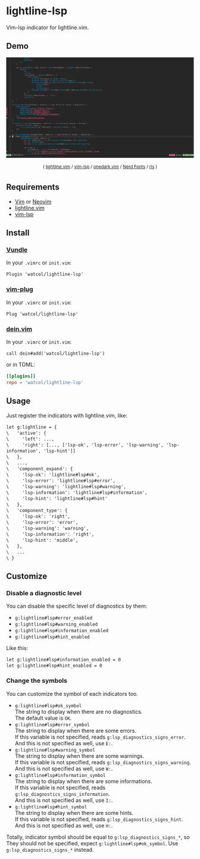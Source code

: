 # lightline-lsp
Vim-lsp indicator for lightline.vim.

## Demo
![Screenshot](screenshot.png)
<p align="center"><sup>(
<a href="https://github.com/itchyny/lightline.vim" target="_blank">lightline.vim</a>
/
<a href="https://github.com/prabirshrestha/vim-lsp" target="_blank">vim-lsp</a>
/
<a href="https://github.com/joshdick/onedark.vim" target="_blank">onedark.vim</a>
/
<a href="https://www.nerdfonts.com/" target="_blank">Nerd Fonts</a>
/
<a href="https://github.com/rust-lang/rls" target="_blank">rls</a>
)</sup></p>

## Requirements
- [Vim](https://github.com/vim/vim) or [Neovim](https://github.com/neovim/neovim)
- [lightline.vim](https://github.com/icthyny/lightline.vim)
- [vim-lsp](https://github.com/prabirshrestha/vim-lsp)

## Install
### [Vundle](https://github.com/VundleVim/Vundle.vim)
In your `.vimrc` or `init.vim`:
```vim
Plugin 'watcol/lightline-lsp'
```

### [vim-plug](https://github.com/junegunn/vim-plug)
In your `.vimrc` or `init.vim`:
```vim
Plug 'watcol/lightline-lsp'
```

### [dein.vim](https://github.com/Shougo/dein.vim)
In your `.vimrc` or `init.vim`:
```vim
call dein#add('watcol/lightline-lsp')
```
or in TOML:
```toml
[[plugins]]
repo = 'watcol/lightline-lsp'
```

## Usage
Just register the indicators with lightline.vim, like:
```vim
let g:lightline = {
\   'active': {
\     'left': ...,
\     'right': [..., ['lsp-ok', 'lsp-error', 'lsp-warning', 'lsp-information', 'lsp-hint']]
\   },
\   ...,
\   'component_expand': {
\     'lsp-ok': 'lightline#lsp#ok',
\     'lsp-error': 'lightline#lsp#error',
\     'lsp-warning': 'lightline#lsp#warning',
\     'lsp-information': 'lightline#lsp#information',
\     'lsp-hint': 'lightline#lsp#hint'
\   },
\   'component_type': {
\     'lsp-ok': 'right',
\     'lsp-error': 'error',
\     'lsp-warning': 'warning',
\     'lsp-information': 'right',
\     'lsp-hint': 'middle',
\   },
\   ...
\ }
```

## Customize
### Disable a diagnostic level
You can disable the specific level of diagnostics by them:
- `g:lightline#lsp#error_enabled`
- `g:lightline#lsp#warning_enabled`
- `g:lightline#lsp#information_enabled`
- `g:lightline#lsp#hint_enabled`

Like this:
```vim
let g:lightline#lsp#information_enabled = 0
let g:lightline#lsp#hint_enabled = 0
```

### Change the symbols
You can customize the symbol of each indicators too.
- `g:lightline#lsp#ok_symbol`  
The string to display when there are no diagnostics.  
The default value is `OK`.
- `g:lightline#lsp#error_symbol`  
The string to display when there are some errors.  
If this variable is not specified, reads `g:lsp_diagnostics_signs_error`.  
And this is not specified as well, use `E:`.
- `g:lightline#lsp#warning_symbol`  
The string to display when there are some warnings.  
If this variable is not specified, reads `g:lsp_diagnostics_signs_warning`.  
And this is not specified as well, use `W:`.
- `g:lightline#lsp#information_symbol`  
The string to display when there are some informations.  
If this variable is not specified, reads `g:lsp_diagnostics_signs_information`.  
And this is not specified as well, use `I:`.
- `g:lightline#lsp#hint_symbol`  
The string to display when there are some hints.  
If this variable is not specified, reads `g:lsp_diagnostics_signs_hint`.  
And this is not specified as well, use `H:`.

Totally, indicator symbol should be equal to `g:lsp_diagnostics_signs_*`,
so They should not be specified, expect `g:lightline#lsp#ok_symbol`.
Use `g:lsp_diagnostics_signs_*` instead.

